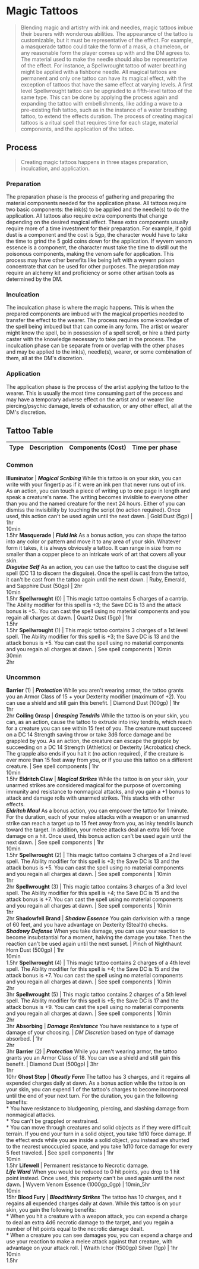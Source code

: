 # Magic Tattoos

>Blending magic and artistry with ink and needles, magic tattoos imbue their bearers with wonderous abilities.
The appearance of the tattoo is customizable, but it must be representative of the effect. For example, a masquerade tattoo could take the form of a mask, a chameleon, or any reasonable form the player comes up with and the DM agrees to.
The material used to make the needle should also be representative of the effect. For instance, a Spellwrought tattoo of water breathing might be applied with a fishbone needle.
All magical tattoos are permanent and only one tattoo can have its magical effect, with the exception of tattoos that have the same effect at varying levels. A first level Spellwrought tattoo can be upgraded to a fifth-level tattoo of the same type. This can be done by applying the process again and expanding the tattoo with embellishments, like adding a wave to a pre-existing fish tattoo, such as in the instance of a water breathing tattoo, to extend the effects duration.
The process of creating magical tattoos is a ritual spell that requires time for each stage, material components, and the application of the tattoo.

## Process
>Creating magic tattoos happens in three stages preparation, inculcation, and application.

### Preparation
The preparation phase is the process of gathering and preparing the material components needed for the application phase. All tattoos require two basic components: the ink(s) to be applied and the needle(s) to do the application. All tattoos also require extra components that change depending on the desired magical effect. These extra components usually require more of a time investment for their preparation. For example, if gold dust is a component and the cost is 5gp, the character would have to take the time to grind the 5 gold coins down for the application. If wyvern venom essence is a component, the character must take the time to distill out the poisonous components, making the venom safe for application. This process may have other benefits like being left with a wyvern poison concentrate that can be used for other purposes. The preparation may require an alchemy kit and proficiency or some other artisan tools as determined by the DM.

### Inculcation
The inculcation phase is where the magic happens. This is when the prepared components are imbued with the magical properties needed to transfer the effect to the wearer. The process requires some knowledge of the spell being imbued but that can come in any form. The artist or wearer might know the spell, be in possession of a spell scroll, or hire a third party caster with the knowledge necessary to take part in the process. The inculcation phase can be separate from or overlap with the other phases and may be applied to the ink(s), needle(s), wearer, or some combination of them, all at the DM's discretion.

### Application
The application phase is the process of the artist applying the tattoo to the wearer. This is usually the most time consuming part of the process and may have a temporary adverse effect on the artist and or wearer like piercing/psychic damage, levels of exhaustion, or any other effect, all at the DM's discretion.

## Tattoo Table
Type | Description | Components (Cost) | Time per phase
------------ | ------------- | ------------- | -------------
### Common
**Illuminator** | ***Magical Scribing*** While this tattoo is on your skin, you can write with your fingertip as if it were an ink pen that never runs out of ink. As an action, you can touch a piece of writing up to one page in length and speak a creature's name. The writing becomes invisible to everyone other than you and the named creature for the next 24 hours. Either of you can dismiss the invisibility by touching the script (no action required). Once used, this action can't be used again until the next dawn. | Gold Dust (5gp) | 1hr<br/>10min<br/>1.5hr
**Masquerade** | ***Fluid Ink*** As a bonus action, you can shape the tattoo into any color or pattern and move it to any area of your skin. Whatever form it takes, it is always obviously a tattoo. It can range in size from no smaller than a copper piece to an intricate work of art that covers all your skin.<br/>***Disguise Self*** As an action, you can use the tattoo to cast the disguise self spell (DC 13 to discern the disguise). Once the spell is cast from the tattoo, it can't be cast from the tattoo again until the next dawn. | Ruby, Emerald, and Sapphire Dust (50gp) | 2hr<br/>10min<br/>1.5hr
**Spellwrought** (0) | This magic tattoo contains 5 charges of a cantrip. The Ability modifier for this spell is +3; the Save DC is 13 and the attack bonus is +5.. You can cast the spell using no material components and you regain all charges at dawn. | Quartz Dust (5gp) | 1hr<br/>1.5hr<br/>1.5hr
**Spellwrought** (1) | This magic tattoo contains 3 charges of a 1st level spell. The Ability modifier for this spell is +3; the Save DC is 13 and the attack bonus is +5. You can cast the spell using no material components and you regain all charges at dawn. | See spell components | 10min<br/>30min<br/>2hr
### Uncommon
**Barrier** (1) | ***Protection*** While you aren't wearing armor, the tattoo grants you an Armor Class of 15 + your Dexterity modifier (maximum of +2). You can use a shield and still gain this benefit. | Diamond Dust (100gp) | 1hr<br/>1hr<br/>2hr
**Coiling Grasp** | ***Grasping Tendrils*** While the tattoo is on your skin, you can, as an action, cause the tattoo to extrude into inky tendrils, which reach for a creature you can see within 15 feet of you. The creature must succeed on a DC 14 Strength saving throw or take 3d6 force damage and be grappled by you. As an action, the creature can escape the grapple by succeeding on a DC 14 Strength (Athletics) or Dexterity (Acrobatics) check. The grapple also ends if you halt it (no action required), if the creature is ever more than 15 feet away from you, or if you use this tattoo on a different creature. | See spell components | 1hr<br/>10min<br/>1.5hr
**Eldritch Claw** | ***Magical Strikes*** While the tattoo is on your skin, your unarmed strikes are considered magical for the purpose of overcoming immunity and resistance to nonmagical attacks, and you gain a +1 bonus to attack and damage rolls with unarmed strikes. This stacks with other effects.<br/>***Eldritch Maul*** As a bonus action, you can empower the tattoo for 1 minute. For the duration, each of your melee attacks with a weapon or an unarmed strike can reach a target up to 15 feet away from you, as inky tendrils launch toward the target. In addition, your melee attacks deal an extra 1d6 force damage on a hit. Once used, this bonus action can't be used again until the next dawn. | See spell components | 1hr<br/>10min<br/>1.5hr
**Spellwrought** (2) | This magic tattoo contains 3 charges of a 2nd level spell. The Ability modifier for this spell is +3; the Save DC is 13 and the attack bonus is +5. You can cast the spell using no material components and you regain all charges at dawn. | See spell components | 10min<br/>1hr<br/>2hr
**Spellwrought** (3) | This magic tattoo contains 3 charges of a 3rd level spell. The Ability modifier for this spell is +4; the Save DC is 15 and the attack bonus is +7. You can cast the spell using no material components and you regain all charges at dawn. | See spell components | 10min<br/>1hr<br/>2hr
**Shadowfell Brand** | ***Shadow Essence*** You gain darkvision with a range of 60 feet, and you have advantage on Dexterity (Stealth) checks.<br/>***Shadowy Defense*** When you take damage, you can use your reaction to become insubstantial for a moment, halving the damage you take. Then the reaction can't be used again until the next sunset. | Pinch of Nighthaunt Horn Dust (500gp) | 1hr<br/>10min<br/>1.5hr
**Spellwrought** (4) | This magic tattoo contains 2 charges of a 4th level spell. The Ability modifier for this spell is +4; the Save DC is 15 and the attack bonus is +7. You can cast the spell using no material components and you regain all charges at dawn. | See spell components | 10min<br/>2hr<br/>3hr
**Spellwrought** (5) | This magic tattoo contains 2 charges of a 5th level spell. The Ability modifier for this spell is +5; the Save DC is 17 and the attack bonus is +9. You can cast the spell using no material components and you regain all charges at dawn. | See spell components | 10min<br/>2hr<br/>3hr
**Absorbing** | ***Damage Resistance*** You have resistance to a type of damage of your choosing. | *DM Discretion* based on type of damage absorbed. | 1hr<br/>2hr<br/>3hr
**Barrier** (2) | ***Protection*** While you aren't wearing armor, the tattoo grants you an Armor Class of 18. You can use a shield and still gain this benefit. | Diamond Dust (500gp) | 3hr<br/>1hr<br/>10hr
**Ghost Step** | ***Ghostly Form*** The tattoo has 3 charges, and it regains all expended charges daily at dawn. As a bonus action while the tattoo is on your skin, you can expend 1 of the tattoo's charges to become incorporeal until the end of your next turn. For the duration, you gain the following benefits:<br/> * You have resistance to bludgeoning, piercing, and slashing damage from nonmagical attacks.<br/> * You can't be grappled or restrained.<br/> * You can move through creatures and solid objects as if they were difficult terrain. If you end your turn in a solid object, you take 1d10 force damage. If the effect ends while you are inside a solid object, you instead are shunted to the nearest unoccupied space, and you take 1d10 force damage for every 5 feet traveled. | See spell components | 1hr<br/>10min<br/>1.5hr
**Lifewell** | Permanent resistance to Necrotic damage.<br/>***Life Ward*** When you would be reduced to 0 hit points, you drop to 1 hit point instead. Once used, this property can't be used again until the next dawn. | Wyvern Venom Essence (1000gp_0gp) | 10min_5hr<br/>10min<br/>15hr
**Blood Fury** | ***Bloodthirsty Strikes*** The tattoo has 10 charges, and it regains all expended charges daily at dawn. While this tattoo is on your skin, you gain the following benefits:<br/> * When you hit a creature with a weapon attack, you can expend a charge to deal an extra 4d6 necrotic damage to the target, and you regain a number of hit points equal to the necrotic damage dealt.<br/> * When a creature you can see damages you, you can expend a charge and use your reaction to make a melee attack against that creature, with advantage on your attack roll. | Wraith Ichor (1500gp) Silver (1gp) | 1hr<br/>10min<br/>1.5hr
